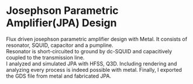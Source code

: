 # Josephson Parametric Amplifier(JPA) Design
Flux driven josephson parametric amplifier design with Metal. It consists of resonator, SQUID, capacitor and a pumpline.  
Resonator is short-circuited to ground by dc-SQUID and capacitively coupled to the transmission line.  
I analyzed and simulated JPA with HFSS, Q3D. Including rendering and analyzing every process is indeed possible with metal. Finally, I exported the GDS file from metal and fabricated JPA.

